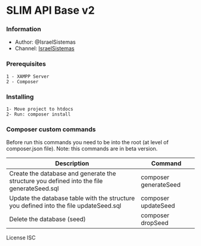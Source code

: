 # SLIM API Base v2

### Information

- Author:   @IsraelSistemas
- Channel:  [IsraelSistemas](https://www.youtube.com/user/IsraelSistemas1/)


### Prerequisites

```
1 - XAMPP Server
2 - Composer
```

### Installing

```
1- Move project to htdocs
2- Run: composer install
```

### Composer custom commands 

Before run this commands you need to be into the root (at level of composer.json file). Note: this commands are in beta version.


|	Description		|	Command		|
|-------------------|---------------|
| Create the database and generate the structure you defined into the file generateSeed.sql | composer generateSeed |
| Update the database table with the structure you defined into the file updateSeed.sql | composer updateSeed
| Delete the database (seed) | composer dropSeed |



License ISC
